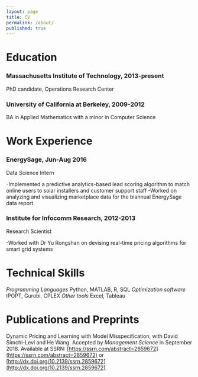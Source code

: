 ```yaml
---
layout: page
title: CV
permalink: /about/
published: true
---
```


# Education

### Massachusetts Institute of Technology, 2013-present

PhD candidate, Operations Research Center

### University of California at Berkeley, 2009-2012

BA in Applied Mathematics with a minor in Computer Science


# Work Experience

### EnergySage, Jun-Aug 2016

Data Science Intern

-Implemented a predictive analytics-based lead scoring algorithm to match online users to solar installers and customer support staff
-Worked on analyzing and visualizing marketplace data for the biannual EnergySage data report

### Institute for Infocomm Research, 2012-2013

Research Scientist

-Worked with Dr Yu Rongshan on devising real-time pricing algorithms for smart grid systems


# Technical Skills

_Programming Languages_ Python, MATLAB, R, SQL
_Optimization software_ IPOPT, Gurobi, CPLEX
_Other tools_ Excel, Tableau


# Publications and Preprints

Dynamic Pricing and Learning with Model Misspecification, with David Simchi-Levi and He Wang.  Accepted by _Management Science_ in September 2018.  Available at SSRN: [https://ssrn.com/abstract=2859672](https://ssrn.com/abstract=2859672) or [http://dx.doi.org/10.2139/ssrn.2859672](http://dx.doi.org/10.2139/ssrn.2859672)
